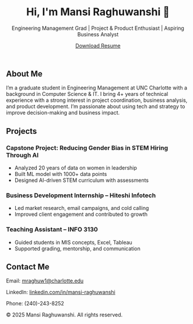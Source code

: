 <!DOCTYPE html>
<html lang="en">
<head>
  <meta charset="UTF-8" />
  <meta name="viewport" content="width=device-width, initial-scale=1.0" />
  <title>Mansi Raghuwanshi | Portfolio</title>
  <link rel="stylesheet" href="style.css" />
</head>
<body>
  <header>
    <h1>Hi, I'm Mansi Raghuwanshi 👋</h1>
    <p>Engineering Management Grad | Project & Product Enthusiast | Aspiring Business Analyst</p>
    <a href="resume.pdf" download class="btn">Download Resume</a>
  </header>

  <section id="about">
    <h2>About Me</h2>
    <p>I’m a graduate student in Engineering Management at UNC Charlotte with a background in Computer Science & IT. I bring 4+ years of technical experience with a strong interest in project coordination, business analysis, and product development. I’m passionate about using tech and strategy to improve decision-making and business impact.</p>
  </section>

  <section id="projects">
    <h2>Projects</h2>
    <div class="project">
      <h3>Capstone Project: Reducing Gender Bias in STEM Hiring Through AI</h3>
      <ul>
        <li>Analyzed 20 years of data on women in leadership</li>
        <li>Built ML model with 1000+ data points</li>
        <li>Designed AI-driven STEM curriculum with assessments</li>
      </ul>
    </div>
    <div class="project">
      <h3>Business Development Internship – Hiteshi Infotech</h3>
      <ul>
        <li>Led market research, email campaigns, and cold calling</li>
        <li>Improved client engagement and contributed to growth</li>
      </ul>
    </div>
    <div class="project">
      <h3>Teaching Assistant – INFO 3130</h3>
      <ul>
        <li>Guided students in MIS concepts, Excel, Tableau</li>
        <li>Supported grading, mentorship, and communication</li>
      </ul>
    </div>
  </section>

  <section id="contact">
    <h2>Contact Me</h2>
    <p>Email: <a href="mailto:mraghuw1@charlotte.edu">mraghuw1@charlotte.edu</a></p>
    <p>LinkedIn: <a href="https://linkedin.com/in/mansi-raghuwanshi-a826221aa" target="_blank">linkedin.com/in/mansi-raghuwanshi</a></p>
    <p>Phone: (240)-243-8252</p>
  </section>

  <footer>
    <p>© 2025 Mansi Raghuwanshi. All rights reserved.</p>
  </footer>
</body>
</html>
